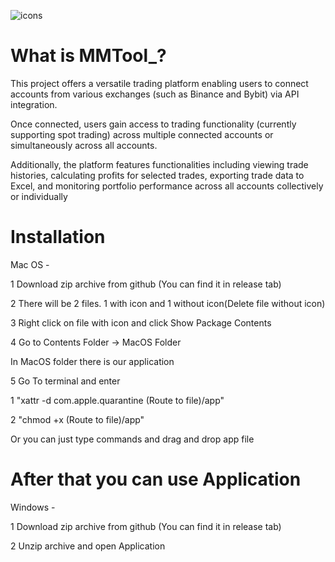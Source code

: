 
  ![icons](https://github.com/artySJK/MMTool_/assets/89844498/ff6a7149-bb9b-4474-b6d3-b689c84f3cb2)

# What is MMTool_?

This project offers a versatile trading platform enabling users to connect accounts from various exchanges (such as Binance and Bybit) via API integration.

Once connected, users gain access to trading functionality (currently supporting spot trading) across multiple connected accounts or simultaneously across all accounts.

Additionally, the platform features functionalities including viewing trade histories, calculating profits for selected trades, exporting trade data to Excel, and monitoring portfolio performance across all accounts collectively or individually

# Installation

Mac OS - 

1 Download zip archive from github (You can find it in release tab)

2 There will be 2 files. 1 with icon and 1 without icon(Delete file without icon)

3 Right click on file with icon and click Show Package Contents  

4 Go to Contents Folder -> MacOS Folder 

In MacOS folder there is our application 

5 Go To terminal and enter 

1 "xattr -d com.apple.quarantine (Route to file)/app"

2 "chmod +x (Route to file)/app"

Or you can just type commands and drag and drop app file

After that you can use Application
========================================================================

Windows - 

1 Download zip archive from github (You can find it in release tab)

2 Unzip archive and open Application  



